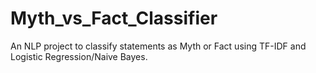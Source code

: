 # Myth_vs_Fact_Classifier
An NLP project to classify statements as Myth or Fact using TF-IDF and Logistic Regression/Naive Bayes.
